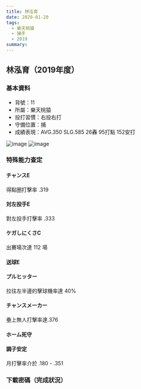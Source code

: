 ```yaml
---
title: 林泓育
date: 2020-01-20
tags:
  - 樂天桃猿
  - 捕手
  - 2019
summary: 
---
```


## 林泓育（2019年度）

### 基本資料
- 背號：11
- 所屬：樂天桃猿
- 投打習慣：右投右打
- 守備位置：捕
- 成績表現：AVG.350 SLG.585 26轟 95打點 152安打

![image](https://i.imgur.com/9YCuqGS.jpg)
![image](https://i.imgur.com/ZkKqh2v.jpg)

### 特殊能力查定
#### チャンスE
得點圈打擊率 .319
#### 対左投手E
對左投手打擊率 .333
#### ケガしにくさC
出賽場次達 112 場
#### 送球E
#### プルヒッター
拉往左半邊的擊球機率達 40%
#### チャンスメーカー
壘上無人打擊率達.376
#### ホーム死守
#### 調子安定
月打擊率介於 .180 - .351

### 下載密碼（完成狀況）
